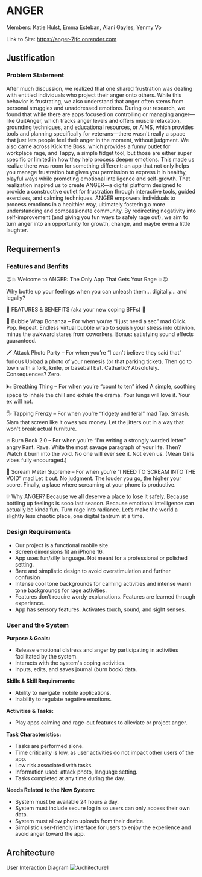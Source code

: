# ANGER
Members: Katie Hulst, Emma Esteban, Alani Gayles, Yenmy Vo

Link to Site: https://anger-7jfc.onrender.com 

## Justification
### Problem Statement
After much discussion, we realized that one shared frustration was dealing with entitled individuals who project their anger onto others. While this behavior is frustrating, we also understand that anger often stems from personal struggles and unaddressed emotions.
During our research, we found that while there are apps focused on controlling or managing anger—like QuitAnger, which tracks anger levels and offers muscle relaxation, grounding techniques, and educational resources, or AIMS, which provides tools and planning specifically for veterans—there wasn't really a space that just lets people feel their anger in the moment, without judgment. We also came across Kick the Boss, which provides a funny outlet for workplace rage, and Tappy, a simple fidget tool, but those are either super specific or limited in how they help process deeper emotions.
This made us realize there was room for something different: an app that not only helps you manage frustration but gives you permission to express it in healthy, playful ways while promoting emotional intelligence and self-growth.
That realization inspired us to create ANGER—a digital platform designed to provide a constructive outlet for frustration through interactive tools, guided exercises, and calming techniques. ANGER empowers individuals to process emotions in a healthier way, ultimately fostering a more understanding and compassionate community.
By redirecting negativity into self-improvement (and giving you fun ways to safely rage out), we aim to turn anger into an opportunity for growth, change, and maybe even a little laughter.


## Requirements
### Features and Benfits 
😡💥 Welcome to ANGER: The Only App That Gets Your Rage 💥😡

Why bottle up your feelings when you can unleash them... digitally... and legally?

🌟 FEATURES & BENEFITS (aka your new coping BFFs) 🌟

🫧 Bubble Wrap Bonanza – For when you’re “I just need a sec” mad
Click. Pop. Repeat.
 Endless virtual bubble wrap to squish your stress into oblivion, minus the awkward stares from coworkers. Bonus: satisfying sound effects guaranteed.

🗡️ Attack Photo Party – For when you’re “I can't believe they said that” furious
Upload a photo of your nemesis (or that parking ticket).
 Then go to town with a fork, knife, or baseball bat.
 Cathartic? Absolutely. Consequences? Zero.

🌬️ Breathing Thing – For when you’re “count to ten” irked
A simple, soothing space to inhale the chill and exhale the drama. Your lungs will love it. Your ex will not.

🖐️ Tapping Frenzy – For when you’re “fidgety and feral” mad
Tap. Smash. Slam that screen like it owes you money.
 Let the jitters out in a way that won't break actual furniture.

🔥 Burn Book 2.0 – For when you’re “I'm writing a strongly worded letter” angry
Rant. Rave. Write the most savage paragraph of your life.
 Then? Watch it burn into the void. No one will ever see it. Not even us.
 (Mean Girls vibes fully encouraged.)

📣 Scream Meter Supreme – For when you’re “I NEED TO SCREAM INTO THE VOID” mad
Let it out. No judgment.
 The louder you go, the higher your score.
 Finally, a place where screaming at your phone is productive.

💡 Why ANGER?
Because we all deserve a place to lose it safely.
 Because bottling up feelings is sooo last season.
 Because emotional intelligence can actually be kinda fun.
Turn rage into radiance. Let’s make the world a slightly less chaotic place, one digital tantrum at a time.


### Design Requirements
- Our project is a functional mobile site. 
- Screen dimensions fit an iPhone 16.
- App uses fun/silly language. Not meant for a professional or polished setting.
- Bare and simplistic design to avoid overstimulation and further confusion
- Intense cool tone backgrounds for calming activities and intense warm tone backgrounds for rage activities.
- Features don’t require wordy explanations. Features are learned through experience.
- App has sensory features. Activates touch, sound, and sight senses.

### User and the System
__Purpose & Goals:__
- Release emotional distress and anger by participating in activities facilitated by the system.
- Interacts with the system's coping activities.
- Inputs, edits, and saves journal (burn book) data. 

__Skills & Skill Requirements:__
- Ability to navigate mobile applications.
- Inability to regulate negative emotions.

__Activities & Tasks:__
- Play apps calming and rage-out features to alleviate or project anger.

__Task Characteristics:__
- Tasks are performed alone.
- Time criticality is low, as user activities do not impact other users of the app.
- Low risk associated with tasks.
- Information used: attack photo, language setting.
- Tasks completed at any time during the day.

__Needs Related to the New System:__
- System must be available 24 hours a day.
- System must include secure log in so users can only access their own data.
- System must allow photo uploads from their device.
- Simplistic user-friendly interface for users to enjoy the experience and avoid anger toward the app.


## Architecture

User Interaction Diagram
![Architecture1](https://github.com/user-attachments/assets/b6dc10db-f854-4a19-aceb-709433ff2359)
